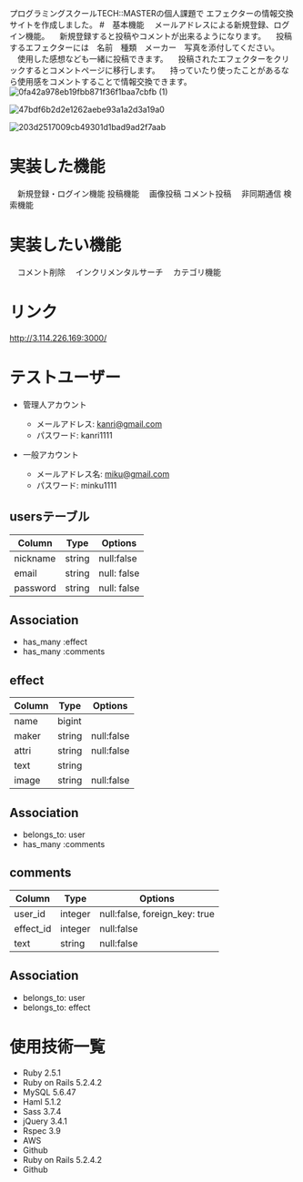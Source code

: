プログラミングスクールTECH::MASTERの個人課題で
エフェクターの情報交換サイトを作成しました。
#　基本機能
　メールアドレスによる新規登録、ログイン機能。
　新規登録すると投稿やコメントが出来るようになります。
　投稿するエフェクターには　名前　種類　メーカー　写真を添付してください。
　使用した感想なども一緒に投稿できます。
　投稿されたエフェクターをクリックするとコメントページに移行します。
　持っていたり使ったことがあるなら使用感をコメントすることで情報交換できます。
 ![0fa42a978eb19fbb871f36f1baa7cbfb (1)](https://user-images.githubusercontent.com/60634343/78534093-dbcca880-7824-11ea-9df1-a96c5825f836.jpg)

![47bdf6b2d2e1262aebe93a1a2d3a19a0](https://user-images.githubusercontent.com/60634343/78534185-fa32a400-7824-11ea-96eb-cc458e2f132b.jpg)

![203d2517009cb49301d1bad9ad2f7aab](https://user-images.githubusercontent.com/60634343/78534240-0dde0a80-7825-11ea-8818-d83d4889dbad.jpg)

# 実装した機能
　新規登録・ログイン機能
 投稿機能　
 画像投稿
 コメント投稿　
 非同期通信
 検索機能
 

# 実装したい機能
　コメント削除
　インクリメンタルサーチ
　カテゴリ機能
　

# リンク
http://3.114.226.169:3000/

# テストユーザー

- 管理人アカウント
  - メールアドレス: kanri@gmail.com
  - パスワード: kanri1111

- 一般アカウント
  - メールアドレス名: miku@gmail.com
  - パスワード: minku1111

## usersテーブル
|Column|Type|Options|
|------|----|-------|
|nickname|string|null:false|
|email|string|null: false|
|password|string|null: false|
## Association
- has_many :effect
- has_many :comments


## effect
|Column|Type|Options|
|------|----|-------|
|name|bigint||null:false|
|maker|string|null:false|
|attri|string|null:false|
|text|string||
|image|string|null:false|
## Association
- belongs_to: user
- has_many :comments

## comments
|Column|Type|Options|
|------|----|-------|
|user_id|integer|null:false, foreign_key: true|
|effect_id|integer|null:false|
|text|string|null:false|
## Association
- belongs_to: user
- belongs_to: effect

# 使用技術一覧

- Ruby 2.5.1
- Ruby on Rails 5.2.4.2
- MySQL 5.6.47
- Haml 5.1.2
- Sass 3.7.4
- jQuery 3.4.1
- Rspec 3.9
- AWS
- Github
- Ruby on Rails 5.2.4.2
- Github


